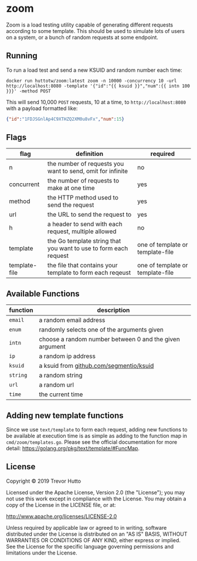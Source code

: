 # zoom

Zoom is a load testing utility capable of generating different requests according to some template. This should be used to simulate lots of users on a system, or a bunch of random requests at some endpoint.

## Running
To run a load test and send a new KSUID and random number each time:
```
docker run huttotw/zoom:latest zoom -n 10000 -concurrency 10 -url http://localhost:8080 -template '{"id":"{{ ksuid }}","num":{{ intn 100 }}}' -method POST
```

This will send 10,000 `POST` requests, 10 at a time, to `http://localhost:8080` with a payload formatted like:
```json
{"id":"1FDJSGnlAp4C9XTHZQ2XM0u8vFx","num":15}
```

## Flags
| flag            | definition                                                       | required |
|-----------------|------------------------------------------------------------------|----------|
| n               | the number of requests you want to send, omit for infinite       | no       |
| concurrent      | the number of requests to make at one time                       | yes      |
| method          | the HTTP method used to send the request                         | yes      |
| url             | the URL to send the request to                                   | yes      |
| h               | a header to send with each request, multiple allowed             | no       |
| template        | the Go template string that you want to use to form each request | one of template or template-file |
| template-file   | the file that contains your template to form each reqeust        | one of template or template-file |

## Available Functions
| function   | description                                                                   |
|------------|-------------------------------------------------------------------------------|
| `email`    | a random email address                                                        |
| `enum`     | randomly selects one of the arguments given                                   |
| `intn`     | choose a random number between 0 and the given argument                       |
| `ip`       | a random ip address                                                           |
| `ksuid`    | a ksuid from [github.com/segmentio/ksuid](https://github.com/segmentio/ksuid) |
| `string`   | a random string                                                               |
| `url`      | a random url                                                                  |
| `time`     | the current time                                                              |

## Adding new template functions
Since we use `text/template` to form each request, adding new functions to be available at execution time is as simple as adding to the function map in `cmd/zoom/templates.go`. Please see the official documentation for more detail: https://golang.org/pkg/text/template/#FuncMap.

## License
Copyright © 2019 Trevor Hutto

Licensed under the Apache License, Version 2.0 (the "License"); you may not use this work except in compliance with the License. You may obtain a copy of the License in the LICENSE file, or at:

http://www.apache.org/licenses/LICENSE-2.0

Unless required by applicable law or agreed to in writing, software distributed under the License is distributed on an "AS IS" BASIS, WITHOUT WARRANTIES OR CONDITIONS OF ANY KIND, either express or implied. See the License for the specific language governing permissions and limitations under the License.
